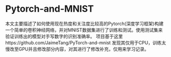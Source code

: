 # Pytorch-and-MNIST
本文主要描述了如何使用现在热度和关注度比较高的Pytorch(深度学习框架)构建一个简单的卷积神经网络，并对MNIST数据集进行了训练和测试。使用测试集来验证训练出的模型对手写数字的识别准确率。
项目基于这里https://github.com/JaimeTang/PyTorch-and-mnist
发现其仅用于CPU，训练太慢改至GPU并且修改部分内容，对其进行了修改补充，仅用来学习记录。
